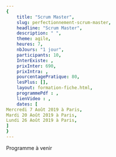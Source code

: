 ```yaml
---
{
	title: "Scrum Master",
	slug: perfectionnement-scrum-master, 
	headline: "Scrum Master",
	description: " ",
	theme: agile,
	heures: 7,
	nbJours: "1 jour",
	participants: 10,
	InterExiste: ,
	prixInter: 690,
	prixIntra: ,
	pourcentagePratique: 80,
	lesPlus: [],
	layout: formation-fiche.html, 
	programmePdf : ,
	lienVideo : ,
	dates: [
Mercredi 7 Août 2019 à Paris,
Mardi 20 Août 2019 à Paris,
Lundi 26 Août 2019 à Paris,
]
}
---
```


Programme à venir
